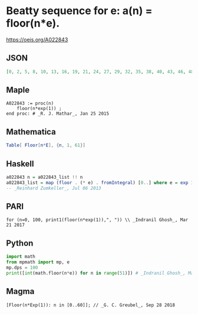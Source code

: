# Beatty sequence for e: a\(n\) \= floor\(n\*e\)\.
https://oeis.org/A022843
## JSON
```JSON
[0, 2, 5, 8, 10, 13, 16, 19, 21, 24, 27, 29, 32, 35, 38, 40, 43, 46, 48, 51, 54, 57, 59, 62, 65, 67, 70, 73, 76, 78, 81, 84, 86, 89, 92, 95, 97, 100, 103, 106, 108, 111, 114, 116, 119, 122, 125, 127, 130, 133, 135, 138, 141, 144, 146, 149, 152, 154, 157, 160]
```
## Maple
```Maple
A022843 := proc(n)
    floor(n*exp(1)) ;
end proc: # _R. J. Mathar_, Jan 25 2015
```
## Mathematica
```Mathematica
Table[ Floor[n*E], {n, 1, 61}]
```
## Haskell
```Haskell
a022843 n = a022843_list !! n
a022843_list = map (floor . (* e) . fromIntegral) [0..] where e = exp 1
-- _Reinhard Zumkeller_, Jul 06 2013
```
## PARI
```PARI
for (n=0, 100, print1(floor(n*exp(1)),", ")) \\ _Indranil Ghosh_, Mar 21 2017
```
## Python
```Python
import math
from mpmath import mp, e
mp.dps = 100
print([int(math.floor(n*e)) for n in range(51)]) # _Indranil Ghosh_, Mar 21 2017
```
## Magma
```Magma
[Floor(n*Exp(1)): n in [0..60]]; // _G. C. Greubel_, Sep 28 2018
```
